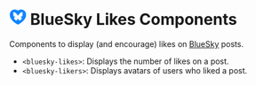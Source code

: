 # <img src="logo.svg" height="28"> BlueSky Likes Components

Components to display (and encourage) likes on [BlueSky](https://bsky.app) posts.

- `<bluesky-likes>`: Displays the number of likes on a post.
- `<bluesky-likers>`: Displays avatars of users who liked a post.

